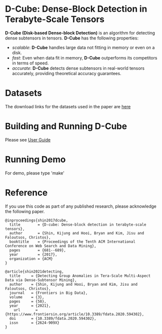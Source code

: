 D-Cube: Dense-Block Detection in Terabyte-Scale Tensors
========================
**D-Cube (Disk-based Dense-block Detection)** is an algorithm for detecting dense subtensors in tensors.
**D-Cube** has the following properties:
 * *scalable*: **D-Cube** handles large data not fitting in memory or even on a disk.
 * *fast*: Even when data fit in memory, **D-Cube** outperforms its competitors in terms of speed.
 * *accurate*: **D-Cube** detects dense subtensors in real-world tensors accurately, providing theoretical accuracy guarantees.

Datasets
========================
The download links for the datasets used in the paper are [here](http://dmlab.kaist.ac.kr/dcube/)

Building and Running D-Cube
========================
Please see [User Guide](user_guide.pdf)

Running Demo
========================
For demo, please type 'make'

Reference
========================
If you use this code as part of any published research, please acknowledge the following paper.
```
@inproceedings{shin2017dcube,
  title        = {D-cube: Dense-block detection in terabyte-scale tensors},
  author       = {Shin, Kijung and Hooi, Bryan and Kim, Jisu and Faloutsos, Christos},
  booktitle    = {Proceedings of the Tenth ACM International Conference on Web Search and Data Mining},
  pages        = {681--689},
  year         = {2017},
  organization = {ACM}
}

@article{shin2021detecting,
  title     = {Detecting Group Anomalies in Tera-Scale Multi-Aspect Data via Dense-Subtensor Mining},
  author    = {Shin, Kijung and Hooi, Bryan and Kim, Jisu and Faloutsos, Christos},
  journal   = {Frontiers in Big Data},
  volume    = {3},      
  pages     = {58},
  year      = {2021},
	url       = {https://www.frontiersin.org/article/10.3389/fdata.2020.594302},       
  doi       = {10.3389/fdata.2020.594302},      
  issn      = {2624-909X}
}
```
